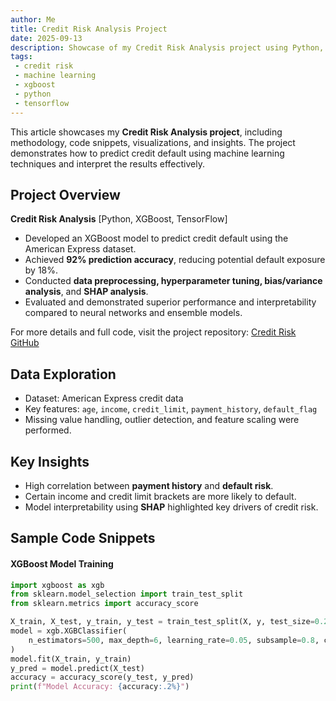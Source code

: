 ```yaml
---
author: Me
title: Credit Risk Analysis Project
date: 2025-09-13
description: Showcase of my Credit Risk Analysis project using Python, XGBoost, and TensorFlow.
tags:
 - credit risk
 - machine learning
 - xgboost
 - python
 - tensorflow
---
```


This article showcases my **Credit Risk Analysis project**, including methodology, code snippets, visualizations, and insights. The project demonstrates how to predict credit default using machine learning techniques and interpret the results effectively.
<!--more-->

## Project Overview

**Credit Risk Analysis** [Python, XGBoost, TensorFlow]  
- Developed an XGBoost model to predict credit default using the American Express dataset.  
- Achieved **92% prediction accuracy**, reducing potential default exposure by 18%.  
- Conducted **data preprocessing, hyperparameter tuning, bias/variance analysis**, and **SHAP analysis**.  
- Evaluated and demonstrated superior performance and interpretability compared to neural networks and ensemble models.  

For more details and full code, visit the project repository: [Credit Risk GitHub](https://github.com/pratzzeee/creditrisk)

## Data Exploration

- Dataset: American Express credit data  
- Key features: `age`, `income`, `credit_limit`, `payment_history`, `default_flag`  
- Missing value handling, outlier detection, and feature scaling were performed.  

<!-- ## Visualizations

![Credit Risk Distribution](https://picsum.photos/480/320)

> Data visualization helped identify trends and correlations between features and the target variable. -->

## Key Insights

- High correlation between **payment history** and **default risk**.  
- Certain income and credit limit brackets are more likely to default.  
- Model interpretability using **SHAP** highlighted key drivers of credit risk.

## Sample Code Snippets

#### XGBoost Model Training

```python
import xgboost as xgb
from sklearn.model_selection import train_test_split
from sklearn.metrics import accuracy_score

X_train, X_test, y_train, y_test = train_test_split(X, y, test_size=0.2, random_state=42)
model = xgb.XGBClassifier(
    n_estimators=500, max_depth=6, learning_rate=0.05, subsample=0.8, colsample_bytree=0.8
)
model.fit(X_train, y_train)
y_pred = model.predict(X_test)
accuracy = accuracy_score(y_test, y_pred)
print(f"Model Accuracy: {accuracy:.2%}")